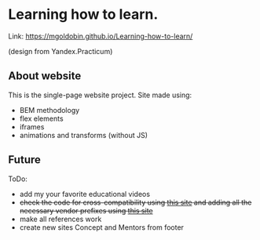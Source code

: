 Learning how to learn. 
=====================
Link: https://mgoldobin.github.io/Learning-how-to-learn/ 

(design from Yandex.Practicum)

About website
-------------
This is the single-page website project. 
Site made using: 
* BEM methodology 
* flex elements 
* iframes 
* animations and transforms (without JS) 

Future
------
ToDo: 
* add my your favorite educational videos 
* ~~check the code for cross-compatibility using [this site](https://caniuse.com/) and adding all the necessary vendor prefixes using [this site](https://autoprefixer.github.io/ru/)~~ 
* make all references work
* create new sites Concept and Mentors from footer 
